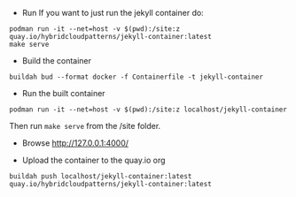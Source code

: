 * Run
If you want to just run the jekyll container do:
```
podman run -it --net=host -v $(pwd):/site:z quay.io/hybridcloudpatterns/jekyll-container:latest
make serve
```

* Build the container
```
buildah bud --format docker -f Containerfile -t jekyll-container
```

* Run the built container
```
podman run -it --net=host -v $(pwd):/site:z localhost/jekyll-container
```

Then run `make serve` from the /site folder.

* Browse
http://127.0.0.1:4000/

* Upload the container to the quay.io org
```
buildah push localhost/jekyll-container:latest quay.io/hybridcloudpatterns/jekyll-container:latest
```
